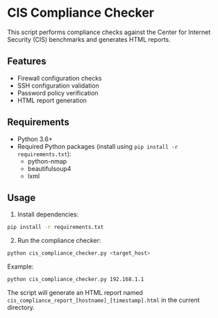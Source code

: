 # CIS Compliance Checker

This script performs compliance checks against the Center for Internet Security (CIS) benchmarks and generates HTML reports.

## Features

- Firewall configuration checks
- SSH configuration validation
- Password policy verification
- HTML report generation

## Requirements

- Python 3.6+
- Required Python packages (install using `pip install -r requirements.txt`):
  - python-nmap
  - beautifulsoup4
  - lxml

## Usage

1. Install dependencies:
```bash
pip install -r requirements.txt
```

2. Run the compliance checker:
```bash
python cis_compliance_checker.py <target_host>
```

Example:
```bash
python cis_compliance_checker.py 192.168.1.1
```

The script will generate an HTML report named `cis_compliance_report_[hostname]_[timestamp].html` in the current directory.
